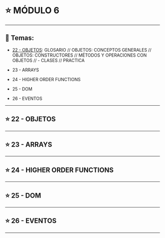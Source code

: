 # :star: MÓDULO 6

---

## :book: Temas:

- [22 - OBJETOS](https://github.com/eugenia1984/frontend-syloper/blob/main/teoria/modulo6/objetos.md): GLOSARIO // OBJETOS:  CONCEPTOS GENERALES //  OBJETOS: CONSTRUCTORES //  MÉTODOS Y OPERACIONES CON OBJETOS // - CLASES //  PRACTICA 

- 23 - ARRAYS 

- 24 - HIGHER ORDER FUNCTIONS 

- 25 - DOM 

- 26 - EVENTOS

---

## :star: 22 - OBJETOS 


---

## :star: 23 - ARRAYS  

---

## :star: 24 - HIGHER ORDER FUNCTIONS 


---

## :star: 25 - DOM 

---

## :star: 26 - EVENTOS

---
